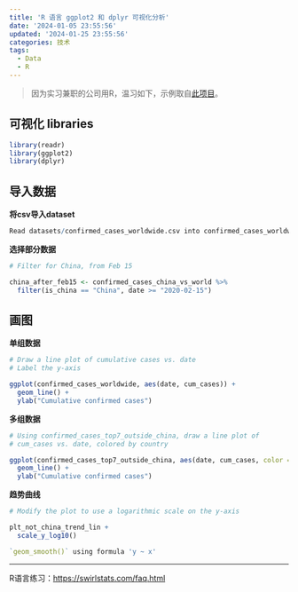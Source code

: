 ```yaml
---
title: 'R 语言 ggplot2 和 dplyr 可视化分析'
date: '2024-01-05 23:55:56'
updated: '2024-01-25 23:55:56'
categories: 技术
tags:
  - Data
  - R
---
```


> 因为实习兼职的公司用R，温习如下，示例取自[此项目](https://app.datacamp.com/workspace/w/980fb8cc-bfa9-4071-aea3-ca8b1e3a95a8/edit)。

## 可视化 libraries

```R
library(readr)
library(ggplot2)
library(dplyr)
```

## 导入数据

**将csv导入dataset**

<!-- more -->

```R
Read datasets/confirmed_cases_worldwide.csv into confirmed_cases_worldwide
```

**选择部分数据**

```R
# Filter for China, from Feb 15

china_after_feb15 <- confirmed_cases_china_vs_world %>%
  filter(is_china == "China", date >= "2020-02-15")
```

## 画图

**单组数据**

```R
# Draw a line plot of cumulative cases vs. date
# Label the y-axis

ggplot(confirmed_cases_worldwide, aes(date, cum_cases)) +
  geom_line() +
  ylab("Cumulative confirmed cases")
```

**多组数据**

```R
# Using confirmed_cases_top7_outside_china, draw a line plot of
# cum_cases vs. date, colored by country

ggplot(confirmed_cases_top7_outside_china, aes(date, cum_cases, color = country)) +
  geom_line() +
  ylab("Cumulative confirmed cases")
```

**趋势曲线**

```R
# Modify the plot to use a logarithmic scale on the y-axis

plt_not_china_trend_lin +
  scale_y_log10()

`geom_smooth()` using formula 'y ~ x'
```

---

R语言练习：https://swirlstats.com/faq.html
